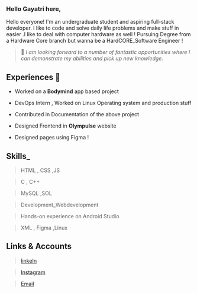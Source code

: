 ### Hello Gayatri here,

 Hello everyone! I'm an undergraduate student and aspiring full-stack developer. I like to code and solve daily life problems and make stuff in easier .I like to deal with computer hardware as well ! Pursuing Degree from a Hardware Core branch but wanna be a HardCORE_Software Engineer !


 >🌱 *I am looking forward to a number of fantastic opportunities where I can demonstrate my abilities and pick up new knowledge.*

 ## Experiences 🚴
 - Worked on a **Bodymind** app based project 
 
 - DevOps Intern , Worked on Linux  Operating system and production stuff 
 
 - Contributed in Documentation of the above project  
 
 - Designed Frontend in **Olympulse** website
 
 - Designed pages using Figma !

## Skills_
>HTML , CSS ,JS

>C , C++

>MySQL ,SOL

>Development_Webdevelopment

> Hands-on experience on Android Studio

>XML , Figma ,Linux

## Links & Accounts 
>[linkeIn](https://www.linkedin.com/in/gayatri-rane-277883252)

>[Instagram](gayouu_11)

>[Email](ranegayatri625@gmail.com)
